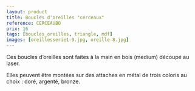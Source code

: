 ```yaml
---
layout: product
title: Boucles d'oreilles "cerceaux"
reference: CERCEAUBO
prix: 16
tags: [boucles_oreilles, triangle, mdf]
images: [oreillesserie1-9.jpg, oreille-8.jpg]
---
```

Ces boucles d’oreilles sont faites à la main en bois (medium) découpé au laser.

Elles peuvent être montées sur des attaches en métal de trois coloris au choix : doré, argenté, bronze.